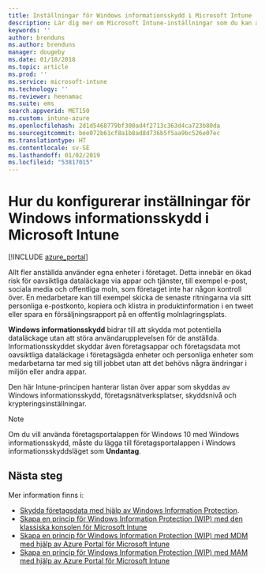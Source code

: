 ```yaml
---
title: Inställningar för Windows informationsskydd i Microsoft Intune | Microsoft Intune
description: Lär dig mer om Microsoft Intune-inställningar som du kan använda för att hantera Windows informationsskydd.
keywords: ''
author: brenduns
ms.author: brenduns
manager: dougeby
ms.date: 01/18/2018
ms.topic: article
ms.prod: ''
ms.service: microsoft-intune
ms.technology: ''
ms.reviewer: heenamac
ms.suite: ems
search.appverid: MET150
ms.custom: intune-azure
ms.openlocfilehash: 2d1d5468779bf300ad4f2713c363d4ca723b80da
ms.sourcegitcommit: bee072b61cf8a1b8ad8d736b5f5aa9bc526e07ec
ms.translationtype: HT
ms.contentlocale: sv-SE
ms.lasthandoff: 01/02/2019
ms.locfileid: "53817015"
---
```

# <a name="how-to-configure-windows-information-protection-in-microsoft-intune"></a>Hur du konfigurerar inställningar för Windows informationsskydd i Microsoft Intune

[!INCLUDE [azure_portal](./includes/azure_portal.md)]

Allt fler anställda använder egna enheter i företaget. Detta innebär en ökad risk för oavsiktliga dataläckage via appar och tjänster, till exempel e-post, sociala media och offentliga moln, som företaget inte har någon kontroll över. En medarbetare kan till exempel skicka de senaste ritningarna via sitt personliga e-postkonto, kopiera och klistra in produktinformation i en tweet eller spara en försäljningsrapport på en offentlig molnlagringsplats.

**Windows informationsskydd** bidrar till att skydda mot potentiella dataläckage utan att störa användarupplevelsen för de anställda. Informationsskyddet skyddar även företagsappar och företagsdata mot oavsiktliga dataläckage i företagsägda enheter och personliga enheter som medarbetarna tar med sig till jobbet utan att det behövs några ändringar i miljön eller andra appar.

Den här Intune-principen hanterar listan över appar som skyddas av Windows informationsskydd, företagsnätverksplatser, skyddsnivå och krypteringsinställningar.

>[!NOTE]
> Om du vill använda företagsportalappen för Windows 10 med Windows informationsskydd, måste du lägga till företagsportalappen i Windows informationsskyddsläget som **Undantag**. 

## <a name="next-steps"></a>Nästa steg
Mer information finns i:
-  [Skydda företagsdata med hjälp av Windows Information Protection](https://technet.microsoft.com/itpro/windows/keep-secure/protect-enterprise-data-using-wip).
- [Skapa en princip för Windows Information Protection (WIP) med den klassiska konsolen för Microsoft Intune](https://docs.microsoft.com/windows/threat-protection/windows-information-protection/create-wip-policy-using-intune)
- [Skapa en princip för Windows Information Protection (WIP) med MDM med hjälp av Azure Portal för Microsoft Intune](https://docs.microsoft.com/windows/threat-protection/windows-information-protection/create-wip-policy-using-intune-azure)
- [Skapa en princip för Windows Information Protection (WIP) med MAM med hjälp av Azure Portal för Microsoft Intune](https://docs.microsoft.com/windows/threat-protection/windows-information-protection/create-wip-policy-using-mam-intune-azure)
